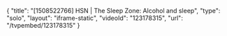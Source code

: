 {
    "title": "[1508522766] HSN | The Sleep Zone: Alcohol and sleep",
    "type": "solo",
    "layout": "iframe-static",
    "videoId": "123178315",
    "url": "\/tvpembed\/123178315"
}